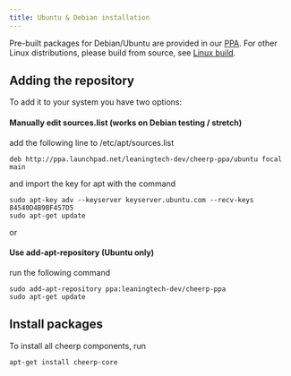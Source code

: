 ```yaml
---
title: Ubuntu & Debian installation
---
```


Pre-built packages for Debian/Ubuntu are provided in our [PPA](https://launchpad.net/~leaningtech-dev/+archive/ubuntu/cheerp-ppa). For other Linux distributions, please build from source, see [Linux build](Linux-build-instructions).

## Adding the repository
To add it to your system you have two options:

#### Manually edit sources.list (works on Debian testing / stretch)
add the following line to /etc/apt/sources.list
```
deb http://ppa.launchpad.net/leaningtech-dev/cheerp-ppa/ubuntu focal main
```
and import the key for apt with the command
```
sudo apt-key adv --keyserver keyserver.ubuntu.com --recv-keys 84540D4B9BF457D5
sudo apt-get update
```
or
#### Use add-apt-repository (Ubuntu only)
run the following command
```
sudo add-apt-repository ppa:leaningtech-dev/cheerp-ppa
sudo apt-get update
```

## Install packages

To install all cheerp components, run

```
apt-get install cheerp-core
```
